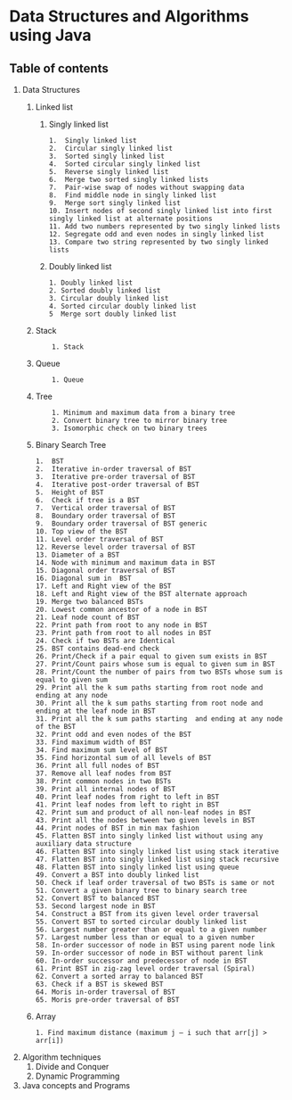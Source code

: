 # Data Structures and Algorithms using Java


## Table of contents
  1. Data Structures
     1.  Linked list
         1. Singly linked list
            
                1.  Singly linked list
                2.  Circular singly linked list
                3.  Sorted singly linked list
                4.  Sorted circular singly linked list
                5.  Reverse singly linked list
                6.  Merge two sorted singly linked lists
                7.  Pair-wise swap of nodes without swapping data
                8.  Find middle node in singly linked list
                9.  Merge sort singly linked list
                10. Insert nodes of second singly linked list into first singly linked list at alternate positions
                11. Add two numbers represented by two singly linked lists
                12. Segregate odd and even nodes in singly linked list
                13. Compare two string represented by two singly linked lists
                
            
         1. Doubly linked list
                
                1. Doubly linked list
                2. Sorted doubly linked list
                3. Circular doubly linked list
                4. Sorted circular doubly linked list
                5  Merge sort doubly linked list
     2. Stack
                
                1. Stack
     3. Queue
                
                1. Queue
                
     4. Tree
                
                1. Minimum and maximum data from a binary tree
                2. Convert binary tree to mirror binary tree
                3. Isomorphic check on two binary trees
                
     5. Binary Search Tree
            
            1.  BST
            2.  Iterative in-order traversal of BST
            3.  Iterative pre-order traversal of BST
            4.  Iterative post-order traversal of BST
            5.  Height of BST
            6.  Check if tree is a BST
            7.  Vertical order traversal of BST
            8.  Boundary order traversal of BST
            9.  Boundary order traversal of BST generic
            10. Top view of the BST
            11. Level order traversal of BST
            12. Reverse level order traversal of BST
            13. Diameter of a BST
            14. Node with minimum and maximum data in BST
            15. Diagonal order traversal of BST
            16. Diagonal sum in  BST
            17. Left and Right view of the BST
            18. Left and Right view of the BST alternate approach
            19. Merge two balanced BSTs
            20. Lowest common ancestor of a node in BST
            21. Leaf node count of BST
            22. Print path from root to any node in BST
            23. Print path from root to all nodes in BST
            24. Check if two BSTs are Identical
            25. BST contains dead-end check
            26. Print/Check if a pair equal to given sum exists in BST
            27. Print/Count pairs whose sum is equal to given sum in BST
            28. Print/Count the number of pairs from two BSTs whose sum is equal to given sum
            29. Print all the k sum paths starting from root node and ending at any node
            30. Print all the k sum paths starting from root node and ending at the leaf node in BST
            31. Print all the k sum paths starting  and ending at any node of the BST
            32. Print odd and even nodes of the BST
            33. Find maximum width of BST
            34. Find maximum sum level of BST
            35. Find horizontal sum of all levels of BST
            36. Print all full nodes of BST
            37. Remove all leaf nodes from BST
            38. Print common nodes in two BSTs
            39. Print all internal nodes of BST
            40. Print leaf nodes from right to left in BST
            41. Print leaf nodes from left to right in BST
            42. Print sum and product of all non-leaf nodes in BST
            43. Print all the nodes between two given levels in BST
            44. Print nodes of BST in min max fashion
            45. Flatten BST into singly linked list without using any auxiliary data structure
            46. Flatten BST into singly linked list using stack iterative
            47. Flatten BST into singly linked list using stack recursive 
            48. Flatten BST into singly linked list using queue
            49. Convert a BST into doubly linked list
            50. Check if leaf order traversal of two BSTs is same or not
            51. Convert a given binary tree to binary search tree
            52. Convert BST to balanced BST
            53. Second largest node in BST
            54. Construct a BST from its given level order traversal
            55. Convert BST to sorted circular doubly linked list
            56. Largest number greater than or equal to a given number 
            57. Largest number less than or equal to a given number
            58. In-order successor of node in BST using parent node link
            59. In-order successor of node in BST without parent link
            60. In-order successor and predecessor of node in BST
            61. Print BST in zig-zag level order traversal (Spiral)
            62. Convert a sorted array to balanced BST
            63. Check if a BST is skewed BST
            64. Moris in-order traversal of BST
            65. Moris pre-order traversal of BST
            
           
     6. Array
            
            1. Find maximum distance (maximum j – i such that arr[j] > arr[i])
            
  2. Algorithm techniques
     1. Divide and Conquer
     2. Dynamic Programming
  3. Java concepts and Programs
  
         
         
        
        
        
        
   

 
         
